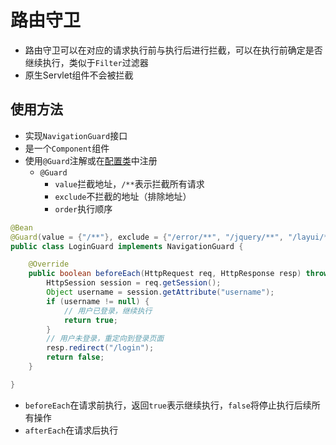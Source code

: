 # 路由守卫

* 路由守卫可以在对应的请求执行前与执行后进行拦截，可以在执行前确定是否继续执行，类似于`Filter`过滤器
* 原生Servlet组件不会被拦截

## 使用方法

* 实现`NavigationGuard`接口
* 是一个`Component`组件
* 使用`@Guard`注解或在[配置类](/doc/web/config.md)中注册
    * `@Guard`
        * `value`拦截地址，`/**`表示拦截所有请求
        * `exclude`不拦截的地址（排除地址）
        * `order`执行顺序

```java
@Bean
@Guard(value = {"/**"}, exclude = {"/error/**", "/jquery/**", "/layui/**", "/login", "/admin/user/login", "/captcha"})
public class LoginGuard implements NavigationGuard {

    @Override
    public boolean beforeEach(HttpRequest req, HttpResponse resp) throws IOException {
        HttpSession session = req.getSession();
        Object username = session.getAttribute("username");
        if (username != null) {
            // 用户已登录，继续执行
            return true;
        }
        // 用户未登录，重定向到登录页面
        resp.redirect("/login");
        return false;
    }

}
```

* `beforeEach`在请求前执行，返回`true`表示继续执行，`false`将停止执行后续所有操作
* `afterEach`在请求后执行





